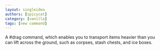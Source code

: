 ```yaml
---
layout: singleidea
authors: [spicycat]
category: [vanilla]
tags: [new command]
---
```

A #drag command, which enables you to transport items heavier than you can lift
across the ground, such as corpses, stash chests, and ice boxes.
